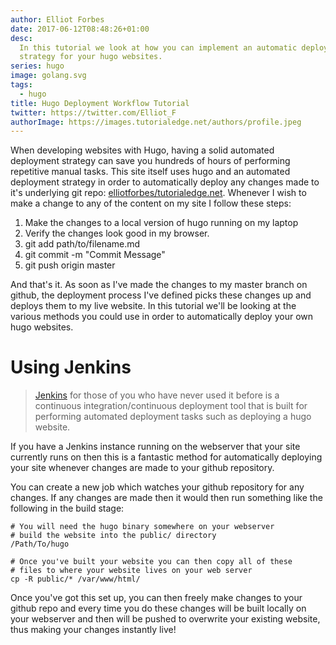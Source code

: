 ```yaml
---
author: Elliot Forbes
date: 2017-06-12T08:48:26+01:00
desc:
  In this tutorial we look at how you can implement an automatic deployment
  strategy for your hugo websites.
series: hugo
image: golang.svg
tags:
  - hugo
title: Hugo Deployment Workflow Tutorial
twitter: https://twitter.com/Elliot_F
authorImage: https://images.tutorialedge.net/authors/profile.jpeg
---
```


When developing websites with Hugo, having a solid automated deployment strategy
can save you hundreds of hours of performing repetitive manual tasks. This site
itself uses hugo and an automated deployment strategy in order to automatically
deploy any changes made to it's underlying git repo:
[elliotforbes/tutorialedge.net](https://github.com/elliotforbes/tutorialedge.net).
Whenever I wish to make a change to any of the content on my site I follow these
steps:

1. Make the changes to a local version of hugo running on my laptop
2. Verify the changes look good in my browser.
3. git add path/to/filename.md
4. git commit -m "Commit Message"
5. git push origin master

And that's it. As soon as I've made the changes to my master branch on github,
the deployment process I've defined picks these changes up and deploys them to
my live website. In this tutorial we'll be looking at the various methods you
could use in order to automatically deploy your own hugo websites.

# Using Jenkins

> [Jenkins](https://jenkins.io/) for those of you who have never used it before
> is a continuous integration/continuous deployment tool that is built for
> performing automated deployment tasks such as deploying a hugo website.

If you have a Jenkins instance running on the webserver that your site currently
runs on then this is a fantastic method for automatically deploying your site
whenever changes are made to your github repository.

You can create a new job which watches your github repository for any changes.
If any changes are made then it would then run something like the following in
the build stage:

```shell
# You will need the hugo binary somewhere on your webserver
# build the website into the public/ directory
/Path/To/hugo

# Once you've built your website you can then copy all of these
# files to where your website lives on your web server
cp -R public/* /var/www/html/
```

Once you've got this set up, you can then freely make changes to your github
repo and every time you do these changes will be built locally on your webserver
and then will be pushed to overwrite your existing website, thus making your
changes instantly live!
